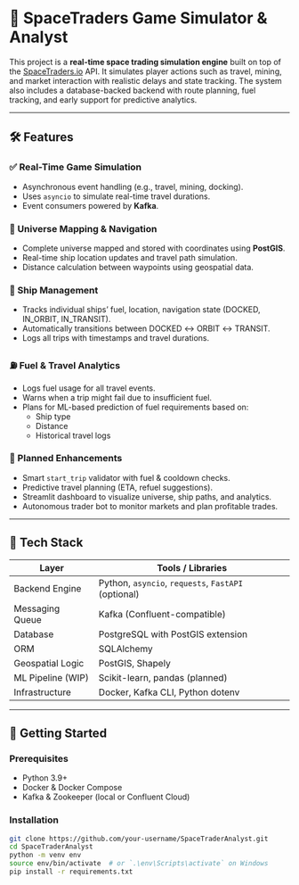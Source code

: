 # 🚀 SpaceTraders Game Simulator & Analyst

This project is a **real-time space trading simulation engine** built on top of the [SpaceTraders.io](https://spacetraders.io/) API. It simulates player actions such as travel, mining, and market interaction with realistic delays and state tracking. The system also includes a database-backed backend with route planning, fuel tracking, and early support for predictive analytics.

---

## 🛠️ Features

### ✅ Real-Time Game Simulation
- Asynchronous event handling (e.g., travel, mining, docking).
- Uses `asyncio` to simulate real-time travel durations.
- Event consumers powered by **Kafka**.

### 🌌 Universe Mapping & Navigation
- Complete universe mapped and stored with coordinates using **PostGIS**.
- Real-time ship location updates and travel path simulation.
- Distance calculation between waypoints using geospatial data.

### 🚢 Ship Management
- Tracks individual ships’ fuel, location, navigation state (DOCKED, IN_ORBIT, IN_TRANSIT).
- Automatically transitions between DOCKED ↔ ORBIT ↔ TRANSIT.
- Logs all trips with timestamps and travel durations.

### ⛽ Fuel & Travel Analytics
- Logs fuel usage for all travel events.
- Warns when a trip might fail due to insufficient fuel.
- Plans for ML-based prediction of fuel requirements based on:
  - Ship type
  - Distance
  - Historical travel logs

### 🧠 Planned Enhancements
- Smart `start_trip` validator with fuel & cooldown checks.
- Predictive travel planning (ETA, refuel suggestions).
- Streamlit dashboard to visualize universe, ship paths, and analytics.
- Autonomous trader bot to monitor markets and plan profitable trades.

---

## 🧱 Tech Stack

| Layer            | Tools / Libraries                             |
|------------------|----------------------------------------------|
| Backend Engine   | Python, `asyncio`, `requests`, `FastAPI` (optional) |
| Messaging Queue  | Kafka (Confluent-compatible)                  |
| Database         | PostgreSQL with PostGIS extension             |
| ORM              | SQLAlchemy                                    |
| Geospatial Logic | PostGIS, Shapely                              |
| ML Pipeline (WIP)| Scikit-learn, pandas (planned)                |
| Infrastructure   | Docker, Kafka CLI, Python dotenv              |

---


## 🚀 Getting Started

### Prerequisites

- Python 3.9+
- Docker & Docker Compose
- Kafka & Zookeeper (local or Confluent Cloud)

### Installation

```bash
git clone https://github.com/your-username/SpaceTraderAnalyst.git
cd SpaceTraderAnalyst
python -m venv env
source env/bin/activate  # or `.\env\Scripts\activate` on Windows
pip install -r requirements.txt
